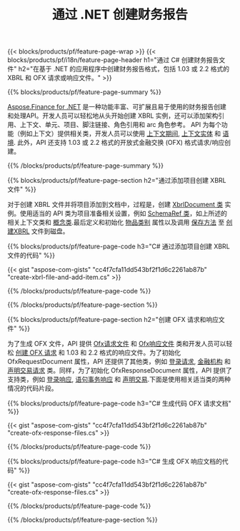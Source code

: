 ﻿---
title: 通过 .NET 创建财务报告
url: /zh/net/create/
description:  在 XBRL 中创建财务报告的 C# 代码，以及通过 .NET 库的 OFX 请求或响应文件。
---
{{< blocks/products/pf/feature-page-wrap >}}
{{< blocks/products/pf/i18n/feature-page-header h1="通过 C# 创建财务报告文件" h2="在基于 .NET 的应用程序中创建财务报告格式，包括 1.03 或 2.2 格式的 XBRL 和 OFX 请求或响应文件。" >}}

{{% blocks/products/pf/feature-page-summary %}}

[Aspose.Finance for .NET](https://products.aspose.com/finance/net/) 是一种功能丰富、可扩展且易于使用的财务报告创建和处理API。开发人员可以轻松地从头开始创建 XBRL 实例，还可以添加架构引用、上下文、单元、项目、脚注链接、角色引用和 
arc 角色参考。 API 为每个功能（例如上下文）提供相关类，开发人员可以使用 [上下文期间](https://apireference.aspose.com/finance/net/aspose.finance.xbrl/contextperiod), [上下文实体](https://apireference.aspose.com/finance/net/aspose.finance.xbrl/contextentity) 和 [语境](https://apireference.aspose.com/finance/net/aspose.finance.xbrl/context). 
此外，API 还支持 1.03 或 2.2 格式的开放式金融交换 (OFX) 格式请求/响应创建。

{{% /blocks/products/pf/feature-page-summary %}}

{{% blocks/products/pf/feature-page-section h2="通过添加项目创建 XBRL 文件" %}}

对于创建 XBRL 文件并将项目添加到文档中，过程是，创建 [XbrlDocument 类](https://apireference.aspose.com/finance/net/aspose.finance.xbrl/xbrldocument) 实例。使用适当的 API 类为项目准备相关设置，例如 [SchemaRef 类](https://apireference.aspose.com/finance/net/aspose.finance.xbrl/schemaref)，如上所述的相关上下文类和 [概念类](https://apireference.aspose.com/finance/net/aspose.finance.xbrl/concept).最后定义和初始化 [物品类别](https://apireference.aspose.com/finance/net/aspose.finance.xbrl/item) 属性以及调用 [保存方法](https://apireference.aspose.com/finance/net/aspose.finance.xbrl.xbrldocument/save/methods/1) 至 [创建XBRL](https://products.aspose.com/finance/net/create/xbrl/) 文件到磁盘。

{{% blocks/products/pf/feature-page-code h3="C# 通过添加项目创建 XBRL 文件的代码" %}}

{{< gist "aspose-com-gists" "cc4f7cfa11dd543bf2f1d6c2261ab87b" "create-xbrl-file-and-add-item.cs" >}} 

{{% /blocks/products/pf/feature-page-code %}}

{{% /blocks/products/pf/feature-page-section %}}

{{% blocks/products/pf/feature-page-section h2="创建 OFX 请求和响应文件" %}}


为了生成 OFX 文件，API 提供 [Ofx请求文件](https://apireference.aspose.com/finance/net/aspose.finance.ofx/ofxrequestdocument) 和 [Ofx响应文件](https://apireference.aspose.com/finance/net/aspose.finance.ofx/ofxresponsedocument) 类和开发人员可以轻松 [创建 OFX 请求](https://products.aspose.com/finance/net/create/ofx-request/) 和 1.03 和 2.2 格式的响应文件。为了初始化 OfxRequestDocument 属性，API 还提供了其他类，例如 [登录请求](https://apireference.aspose.com/finance/net/aspose.finance.ofx.signon/signonrequest), [金融机构](https://apireference.aspose.com/finance/net/aspose.finance.ofx.signon/financialinstitution) 和 [声明交易请求](https://apireference.aspose.com/finance/net/aspose.finance.ofx.bank/statementtransactionrequest) 类。同样，为了初始化 OfxResponseDocument 属性，API 提供了支持类，例如 [登录响应](https://apireference.aspose.com/finance/net/aspose.finance.ofx.signon/signonresponse),  [语句事务响应](https://apireference.aspose.com/finance/net/aspose.finance.ofx.bank/statementtransactionresponse) 和 [声明交易](https://apireference.aspose.com/finance/net/aspose.finance.ofx/statementtransaction).下面是使用相关适当类的两种情况的代码片段。

{{% blocks/products/pf/feature-page-code h3="C# 生成代码 OFX 请求文档" %}}

{{< gist "aspose-com-gists" "cc4f7cfa11dd543bf2f1d6c2261ab87b" "create-ofx-response-files.cs" >}} 

{{% /blocks/products/pf/feature-page-code %}}

{{% blocks/products/pf/feature-page-code h3="C# 生成 OFX 响应文档的代码" %}}

{{< gist "aspose-com-gists" "cc4f7cfa11dd543bf2f1d6c2261ab87b" "create-ofx-response-files.cs" >}} 

{{% /blocks/products/pf/feature-page-code %}}

{{% /blocks/products/pf/feature-page-section %}}